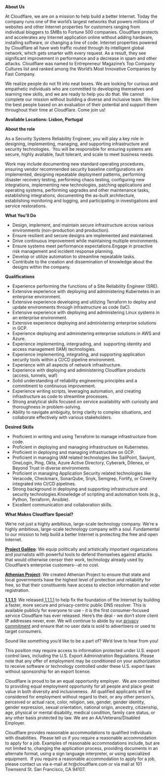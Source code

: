 <div class="content-intro">
	<div><strong>About Us</strong></div>
	<div>
		<p>At Cloudflare, we are on a mission to help build a better Internet. Today the company runs one of the world’s largest networks that powers millions of websites and other Internet properties for customers ranging from individual bloggers to SMBs to Fortune 500 companies. Cloudflare protects and accelerates any Internet application online without adding hardware, installing software, or changing a line of code. Internet properties powered by Cloudflare all have web traffic routed through its intelligent global network, which gets smarter with every request. As a result, they see significant improvement in performance and a decrease in spam and other attacks. Cloudflare was named to Entrepreneur Magazine’s Top Company Cultures list and ranked among the World’s Most Innovative Companies by Fast Company.&nbsp;</p>
		<p><span style="font-weight: 400;">We realize people do not fit into neat boxes. We are looking for curious and empathetic individuals who are committed to developing themselves and learning new skills, and we are ready to help you do that. We cannot complete our mission without building a diverse and inclusive team. We hire the best people based on an evaluation of their potential and support them throughout their time at Cloudflare. Come join us!&nbsp;</span></p>
	</div>
</div>
<p><strong>Available Locations: Lisbon, Portugal</strong></p>
<p><strong>About the role&nbsp;</strong></p>
<p>As a Security Systems Reliability Engineer, you will play a key role in designing, implementing, managing, and supporting infrastructure and security technologies.&nbsp; You will be responsible for ensuring systems are secure, highly available, fault tolerant, and scale to meet business needs.&nbsp;&nbsp;</p>
<p>Work may include documenting new standard operating procedures, ensuring vendor recommended security baseline configurations are implemented, designing repeatable deployment patterns, performing disaster recovery testing, performing chaos testing, configuring new integrations, implementing new technologies, patching applications and operating systems, performing upgrades and other maintenance tasks, establishing integrations, documenting the as-built architecture, establishing monitoring and logging, and participating in investigations and service restorations.&nbsp;</p>
<p><strong>What You’ll Do</strong></p>
<ul>
	<li>Design, implement, and maintain secure infrastructure across various environments (non-production and production).</li>
	<li>Ensure resilient and secure designs are implemented and maintained.</li>
	<li>Drive continuous improvement while maintaining multiple environments.</li>
	<li>Ensure systems meet performance expectations.Engage in proactive risk management and incident response planning.</li>
	<li>Develop or utilize automation to streamline repeatable tasks.</li>
	<li>Contribute to the creation and dissemination of knowledge about the designs within the company.</li>
</ul>
<p><strong>Qualifications</strong></p>
<ul>
	<li>Experience performing the functions of a Site Reliability Engineer (SRE).</li>
	<li>Extensive experience with deploying and administering Kubernetes in an enterprise environment.</li>
	<li>Extensive experience developing and utilizing Terraform to deploy and update environments through infrastructure as code (IaC).</li>
	<li>Extensive experience with deploying and administering Linux systems in an enterprise environment.</li>
	<li>Extensive experience deploying and administering enterprise solutions in GCP.&nbsp;</li>
	<li>Experience deploying and administering enterprise solutions in AWS and Azure.</li>
	<li>Experience implementing, intergrading, and&nbsp; supporting identity and access management (IAM) technologies.</li>
	<li>Experience implementing, integrating, and supporting application security tools within a CI/CD pipeline environment.</li>
	<li>Experience with all aspects of network infrastructure.</li>
	<li>Experience with deploying and administering Cloudflare products (access, tunnels, waf)</li>
	<li>Solid understanding of reliability engineering principles and a commitment to continuous improvement.</li>
	<li>Experience writing scripts, leveraging automation, and creating infrastructure as code to streamline processes.</li>
	<li>Strong analytical skills focused on service availability with curiosity and thoroughness in problem-solving.</li>
	<li>Ability to navigate ambiguity, bring clarity to complex situations, and collaborate effectively with various stakeholders.</li>
</ul>
<p><strong>Desired Skills</strong></p>
<ul>
	<li>Proficient in writing and using Terraform to manage infrastructure from code.&nbsp;</li>
	<li>Proficient in deploying and managing infrastructure on Kubernetes.</li>
	<li>Proficient in deploying and managing infrastructure on GCP.</li>
	<li>Proficient in managing IAM related technologies like SailPoint, Saviynt, OneLogin, Ping, Okta, Azure Active Directory, Cyberark, Dilenea, or Beyond Trust in diverse environments.</li>
	<li>Proficient in managing Application Security related technologies like Veracode, Checkmarx, SonarQube, Snyk, Semgrep, Fortify, or Coverity integrated into CI/CD pipelines.</li>
	<li>Strong background in deploying and supporting infrastructure and security technologies.Knowledge of scripting and automation tools (e.g., Python, Terraform, Ansible).</li>
	<li>Excellent communication and collaboration skills.</li>
</ul>
<div class="content-conclusion">
	<p><strong>What Makes Cloudflare Special?</strong></p>
	<p><span style="font-weight: 400;">We’re not just a highly ambitious, large-scale technology company. We’re a highly ambitious, large-scale technology company with a soul. Fundamental to our mission to help build a better Internet is protecting the free and open Internet.</span></p>
	<p><a href="https://blog.cloudflare.com/protecting-free-expression-online/"><strong>Project Galileo</strong></a><span style="font-weight: 400;">: We equip politically and artistically important organizations and journalists with powerful tools to defend themselves against attacks that would otherwise censor their work, technology already used by Cloudflare’s enterprise customers--at no cost.</span></p>
	<p><strong><a href="https://www.cloudflare.com/athenian/">Athenian Project</a></strong><span style="font-weight: 400;">: We created Athenian Project to ensure that state and local governments have the highest level of protection and reliability for free, so that their constituents have access to election information and voter registration.</span></p>
	<p><a href="https://1.1.1.1/"><strong>1.1.1.1</strong></a><span style="font-weight: 400;">: We released</span><a href="https://1.1.1.1/"> <span style="font-weight: 400;">1.1.1.1</span></a><span style="font-weight: 400;"> to help fix the foundation of the Internet by building a faster, more secure and privacy-centric public DNS resolver. This is available publicly for everyone to use - it is the first consumer-focused service Cloudflare has ever released. Here’s the deal - we don’t store client IP addresses never, ever. We will continue to abide by our</span><a href="https://developers.cloudflare.com/1.1.1.1/privacy/public-dns-resolver"> privacy commitment</a><span style="font-weight: 400;"> and ensure that no user data is sold to advertisers or used to target consumers.</span></p>
	<p><span style="font-weight: 400;">Sound like something you’d like to be a part of? We’d love to hear from you!</span></p>
	<p><span style="font-weight: 400;">This position may require access to information protected under U.S. export control laws, including the U.S. Export Administration Regulations. Please note that any offer of employment may be conditioned on your authorization to receive software or technology controlled under these U.S. export laws without sponsorship for an export license.</span></p>
	<p><span style="font-weight: 400;">Cloudflare is proud to be an equal opportunity employer. &nbsp;We are committed to providing equal employment opportunity for all people and place great value in both diversity and inclusiveness. &nbsp;All qualified applicants will be considered for employment without regard to their, or any other person's, perceived or actual</span> <span style="font-weight: 400;">race, color, religion, sex, gender, gender identity, gender expression, sexual orientation, national origin, ancestry, citizenship, age, physical or mental disability, medical condition, family care status, or any other basis protected by law. </span><span style="font-weight: 400;">We are an AA/Veterans/Disabled Employer.</span></p>
	<p><span style="font-weight: 400;">Cloudflare provides reasonable accommodations to qualified individuals with disabilities. &nbsp;Please tell us if you require a reasonable accommodation to apply for a job. Examples of reasonable accommodations include, but are not limited to, changing the application process, providing documents in an alternate format, using a sign language interpreter, or using specialized equipment. &nbsp;If you require a reasonable accommodation to apply for a job, please contact us via e-mail at </span><span style="font-weight: 400;">hr@cloudflare.com</span><span style="font-weight: 400;"> or via mail at 101 Townsend St. San Francisco, CA 94107.</span></p>
</div>
